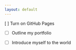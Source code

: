 ```yaml
---
layout: default
---
```

 [ ] Turn on GitHub Pages

- [ ] Outline my portfolio

- [ ] Introduce myself to the world
